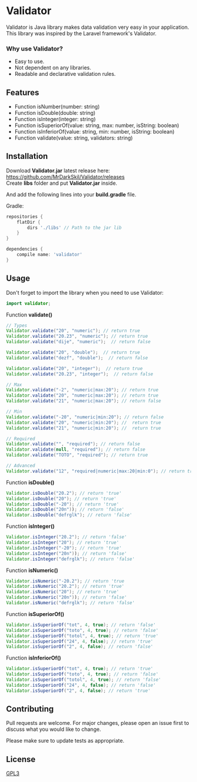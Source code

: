 # Validator

Validator is Java library makes data validation  very easy in your application. This library was inspired by the Laravel framework's Validator.

### Why use Validator?
- Easy to use.
- Not dependent on any libraries.
- Readable and declarative validation rules.

## Features
- Function isNumber(number: string)
- Function isDouble(double: string)
- Function isInteger(integer: string)
- Function isSuperiorOf(value: string, max: number, isString: boolean)
- Function isInferiorOf(value: string, min: number, isString: boolean)
- Function validate(value: string, validators: string)

## Installation

Download **Validator.jar** latest release here: https://github.com/MrDarkSkil/Validator/releases  
Create **libs** folder and put **Validator.jar** inside.

And add the following lines into your **build.gradle** file.

Gradle:
```gradle
repositories {
    flatDir {
        dirs './libs' // Path to the jar lib
    }
}

dependencies {
    compile name: 'validator'
}
```

## Usage

Don't forget to import the library when you need to use Validator:
```java
import validator;
```

Function **validate()**
```java
// Types
Validator.validate("20", "numeric"); // return true
Validator.validate("20.23", "numeric"); // return true
Validator.validate("dije", "numeric");  // return false

Validator.validate("20", "double");  // return true
Validator.validate("dezf", "double");  // return false

Validator.validate("20", "integer");  // return true
Validator.validate("20.23", "integer");  // return false

// Max
Validator.validate("-2", "numeric|max:20"); // return true
Validator.validate("20", "numeric|max:20"); // return true
Validator.validate("21", "numeric|max:20"); // return false

// Min
Validator.validate("-20", "numeric|min:20"); // return false
Validator.validate("20", "numeric|min:20"); //  return true
Validator.validate("21", "numeric|min:20"); //  return true

// Required
Validator.validate("", "required"); // return false
Validator.validate(null, "required"); // return false
Validator.validate("TOTO", "required"); // return true

// Advanced
Validator.validate("12", "required|numeric|max:20|min:0"); // return true
```

Function **isDouble()**
```java
Validator.isDouble("20.2"); // return 'true'
Validator.isDouble("20"); // return 'true'
Validator.isDouble("-20"); // return 'true'
Validator.isDouble("20n")); // return 'false'
Validator.isDouble("defrglk"); // return 'false'
```

Function **isInteger()**
```java
Validator.isInteger("20.2"); // return 'false'
Validator.isInteger("20"); // return 'true'
Validator.isInteger("-20"); // return 'true'
Validator.isInteger("20n")); // return 'false'
Validator.isInteger("defrglk"); // return 'false'
```

Function **isNumeric()**
```java
Validator.isNumeric("-20.2"); // return 'true
Validator.isNumeric("20.2"); // return 'true'
Validator.isNumeric("20"); // return 'true'
Validator.isNumeric("20n")); // return 'false'
Validator.isNumeric("defrglk"); // return 'false'
```

Function **isSuperiorOf()**
```java
Validator.isSuperiorOf("tot", 4, true); // return 'false'
Validator.isSuperiorOf("toto", 4, true); // return 'false'
Validator.isSuperiorOf("totol", 4, true); // return 'true'
Validator.isSuperiorOf("24", 4, false); // return 'true'
Validator.isSuperiorOf("2", 4, false); // return 'false'
```

Function **isInferiorOf()**
```java
Validator.isSuperiorOf("tot", 4, true); // return 'true'
Validator.isSuperiorOf("toto", 4, true); // return 'false'
Validator.isSuperiorOf("totol", 4, true); // return 'false'
Validator.isSuperiorOf("24", 4, false); // return 'false'
Validator.isSuperiorOf("2", 4, false); // return 'true'
```


## Contributing


Pull requests are welcome. For major changes, please open an issue first to discuss what you would like to change.

Please make sure to update tests as appropriate.

## License

[GPL3](https://choosealicense.com/licenses/gpl-3.0/)